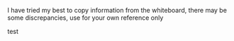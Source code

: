 I have tried my best to copy information from the whiteboard, there may be some discrepancies, use for your own reference only

test